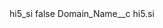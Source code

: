 <?xml version="1.0" encoding="UTF-8"?>
<CustomMetadata xmlns="http://soap.sforce.com/2006/04/metadata" xmlns:xsi="http://www.w3.org/2001/XMLSchema-instance" xmlns:xsd="http://www.w3.org/2001/XMLSchema">
    <label>hi5_si</label>
    <protected>false</protected>
    <values>
        <field>Domain_Name__c</field>
        <value xsi:type="xsd:string">hi5.si</value>
    </values>
</CustomMetadata>
